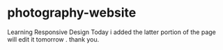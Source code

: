 # photography-website
Learning Responsive Design
Today i added the latter portion of the page will edit it tomorrow . thank you.
